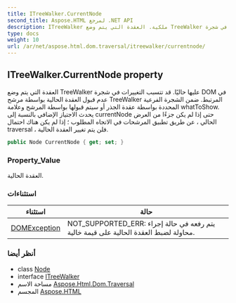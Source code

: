 ```yaml
---
title: ITreeWalker.CurrentNode
second_title: Aspose.HTML لمرجع .NET API
description: ITreeWalker ملكية. العقدة التي يتم وضع TreeWalker عليها حاليًا. قد تتسبب التغييرات في شجرة DOM في عدم قبول العقدة الحالية بواسطة مرشح TreeWalker المرتبط. ضمن الشجرة الفرعية المحددة بواسطة عقدة الجذر أو سيتم قبولها بواسطة المرشح وعلامة whatToShow. يحدث الاجتياز الإضافي بالنسبة إلى currentNode حتى إذا لم يكن جزءًا من العرض الحالي  عن طريق تطبيق المرشحات في الاتجاه المطلوب  إذا لم يكن هناك احتمال traversal  فلن يتم تغيير العقدة الحالية.
type: docs
weight: 10
url: /ar/net/aspose.html.dom.traversal/itreewalker/currentnode/
---
```

## ITreeWalker.CurrentNode property

العقدة التي يتم وضع TreeWalker عليها حاليًا. قد تتسبب التغييرات في شجرة DOM في عدم قبول العقدة الحالية بواسطة مرشح TreeWalker المرتبط. ضمن الشجرة الفرعية المحددة بواسطة عقدة الجذر أو سيتم قبولها بواسطة المرشح وعلامة whatToShow. يحدث الاجتياز الإضافي بالنسبة إلى currentNode حتى إذا لم يكن جزءًا من العرض الحالي ، عن طريق تطبيق المرشحات في الاتجاه المطلوب ؛ إذا لم يكن هناك احتمال traversal ، فلن يتم تغيير العقدة الحالية.

```csharp
public Node CurrentNode { get; set; }
```

### Property_Value

العقدة الحالية.

### استثناءات

| استثناء | حالة |
| --- | --- |
| [DOMException](../../../aspose.html.dom/domexception/) | NOT_SUPPORTED_ERR: يتم رفعه في حالة إجراء محاولة لضبط العقدة الحالية على قيمة خالية. |

### أنظر أيضا

* class [Node](../../../aspose.html.dom/node/)
* interface [ITreeWalker](../)
* مساحة الاسم [Aspose.Html.Dom.Traversal](../../itreewalker/)
* المجسم [Aspose.HTML](../../../)


